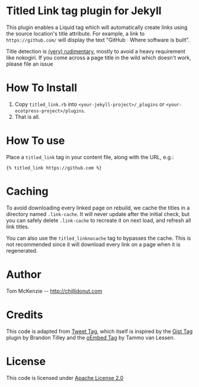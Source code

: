 # Titled Link tag plugin for Jekyll

This plugin enables a Liquid tag which will automatically create links using the source location's title attribute. For example, a link to `https://github.com/` will display the text "GitHub · Where software is built".

Title detection is [(very) rudimentary](http://stackoverflow.com/a/1732454/894361), mostly to avoid a heavy requirement like nokogiri. If you come across a page title in the wild which doesn't work, please file an issue

# How To Install

  1. Copy `titled_link.rb` into `<your-jekyll-project>/_plugins` or `<your-ocotpress-project>/plugins`.
  2. That is all.

# How To use

Place a `titled_link` tag in your content file, along with the URL, e.g.:
```
{% titled_link https://github.com %}
```

# Caching

To avoid downloading every linked page on rebuild, we cache the titles in a directory named `.link-cache`. It will never update after the initial check, but you can safely delete `.link-cache` to recreate it on next load, and refresh all link titles.

You can also use the `titled_linknocache` tag to bypasses the cache. This is not recommended since it will download every link on a page when it is regenerated.

# Author

Tom McKenzie -- http://chillidonut.com

# Credits

This code is adapted from [Tweet Tag](https://github.com/scottwb/jekyll-tweet-tag), which itself is inspired by the [Gist Tag](https://gist.github.com/1027674) plugin by Brandon Tilley and the
[oEmbed Tag](https://gist.github.com/1455726) by Tammo van Lessen.

# License

This code is licensed under [Apache License 2.0](http://www.apache.org/licenses/LICENSE-2.0)

